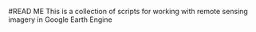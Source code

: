 #READ ME
This is a collection of scripts for working with remote sensing imagery in Google Earth Engine
